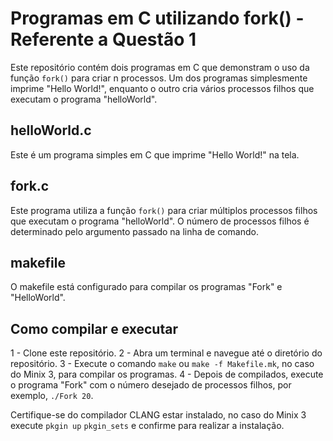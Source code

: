 # Programas em C utilizando fork() - Referente a Questão 1

Este repositório contém dois programas em C que demonstram o uso da função `fork()` para criar n processos. Um dos programas simplesmente imprime "Hello World!", enquanto o outro cria vários processos filhos que executam o programa "helloWorld".

## helloWorld.c

Este é um programa simples em C que imprime "Hello World!" na tela.

## fork.c

Este programa utiliza a função `fork()` para criar múltiplos processos filhos que executam o programa "helloWorld". O número de processos filhos é determinado pelo argumento passado na linha de comando.

## makefile

O makefile está configurado para compilar os programas "Fork" e "HelloWorld".

## Como compilar e executar

1 - Clone este repositório.
2 - Abra um terminal e navegue até o diretório do repositório.
3 - Execute o comando `make` ou `make -f Makefile.mk`, no caso do Minix 3, para compilar os programas.
4 - Depois de compilados, execute o programa "Fork" com o número desejado de processos filhos, por exemplo, `./Fork 20`.

Certifique-se do compilador CLANG estar instalado, no caso do Minix 3 execute `pkgin up` `pkgin_sets` e confirme para realizar a instalação.


